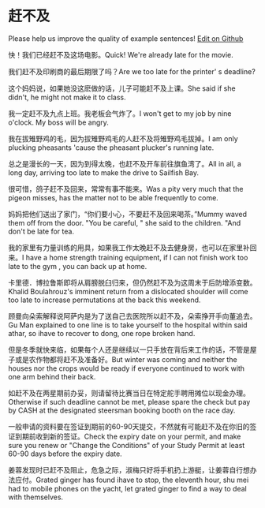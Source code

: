 # 赶不及

Please help us improve the quality of example sentences! [Edit on Github](https://github.com/jiyushe/jiyu-example-sentence-source/blob/main/chinese/ganbuji.md)

<p><span class="chinese">快！我们已经赶不及这场电影。</span><span class="english">Quick! We're already late for the movie.</span></p>

<p><span class="chinese">我们赶不及印刷商的最后期限了吗？</span><span class="english">Are we too late for the printer' s deadline?</span></p>

<p><span class="chinese">这个妈妈说，如果她没这麽做的话，儿子可能赶不及上课。</span><span class="english">She said if she didn't, he might not make it to class.</span></p>

<p><span class="chinese">我一定赶不及九点上班。我老板会气炸了。</span><span class="english">I won't get to my job by nine o'clock. My boss will be angry.</span></p>

<p><span class="chinese">我在拔雉野鸡的毛，因为拔雉野鸡毛的人赶不及将雉野鸡毛拔掉。</span><span class="english">I am only plucking pheasants 'cause the pheasant plucker's running late.</span></p>

<p><span class="chinese">总之是漫长的一天，因为到得太晚，也赶不及开车前往旗鱼湾了。</span><span class="english">All in all, a long day, arriving too late to make the drive to Sailfish Bay.</span></p>

<p><span class="chinese">很可惜，鸽子赶不及回来，常常有事不能来。</span><span class="english">Was a pity very much that the pigeon misses, has the matter not to be able frequently to come.</span></p>

<p><span class="chinese">妈妈把他们送出了家门，“你们要小心，不要赶不及回来喝茶。”</span><span class="english">Mummy waved them off from the door. "You be careful, " she said to the children. "And don't be late for tea.</span></p>

<p><span class="chinese">我的家里有力量训练的用具，如果我工作太晚赶不及去健身房，也可以在家里补回来。</span><span class="english">I have a home strength training equipment, if I can not finish work too late to the gym , you can back up at home.</span></p>

<p><span class="chinese">卡里德．博拉鲁斯即将从肩膀脱臼归来，但仍然赶不及为这周末于后防增添变数。</span><span class="english">Khalid Boulahrouz's imminent return from a dislocated shoulder will come too late to increase permutations at the back this weekend.</span></p>

<p><span class="chinese">顾曼向朵索解释说阿萨内是为了送自己去医院所以赶不及，朵索挣开手向董追去。</span><span class="english">Gu Man explained to one line is to take yourself to the hospital within said athar, so ihave to recover to dong, one rope broken hand.</span></p>

<p><span class="chinese">但是冬季就快来临，如果每个人还是继续以一只手放在背后来工作的话，不管是屋子或是农作物都将赶不及准备好。</span><span class="english">But winter was coming and neither the houses nor the crops would be ready if everyone continued to work with one arm behind their back.</span></p>

<p><span class="chinese">如赶不及在两星期前办妥，则请留待比赛当日在特定舵手聘用摊位以现金办理。</span><span class="english">Otherwise if such deadline cannot be met, please spare the check but pay by CASH at the designated steersman booking booth on the race day.</span></p>

<p><span class="chinese">一般申请的资料要在签证到期前的60-90天提交，不然就有可能赶不及在你旧的签证到期前收到新的签证。</span><span class="english">Check the expiry date on your permit, and make sure you renew or "Change the Conditions" of your Study Permit at least 60-90 days before the expiry date.</span></p>

<p><span class="chinese">姜蓉发现时已赶不及阻止，危急之际，淑梅只好将手机扔上游艇，让姜蓉自行想办法应付。</span><span class="english">Grated ginger has found ihave to stop, the eleventh hour, shu mei had to mobile phones on the yacht, let grated ginger to find a way to deal with themselves.</span></p>

